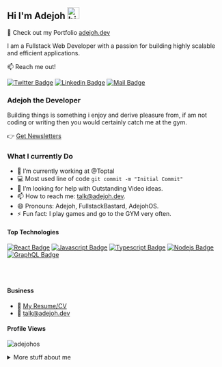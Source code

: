 ## Hi I'm Adejoh <img src="https://user-images.githubusercontent.com/1303154/88677602-1635ba80-d120-11ea-84d8-d263ba5fc3c0.gif" width="28px" height="28px" alt="hi">

🚀 Check out my Portfolio [adejoh.dev](https://adejoh.dev) 

I am a Fullstack Web Developer with a passion for building highly scalable and efficient applications.

:mailbox: Reach me out!

[![Twitter Badge](https://img.shields.io/badge/-@b_skilz-1ca0f1?style=flat&labelColor=1ca0f1&logo=twitter&logoColor=white&link=https://twitter.com/b_skilz)](https://twitter.com/Ipenywis) [![Linkedin Badge](https://img.shields.io/badge/-Adejoh-0e76a8?style=flat&labelColor=0e76a8&logo=linkedin&logoColor=white)](https://www.linkedin.com/in/islem-maboud/)  [![Mail Badge](https://img.shields.io/badge/-Adejoh-c0392b?style=flat&labelColor=c0392b&logo=gmail&logoColor=white)](mailto:talk@adejoh.dev)

### Adejoh the Developer
Building things is something i enjoy and derive pleasure from, if am not coding or writing then you would certainly catch me at the gym.

👉 [Get Newsletters](https://adejoh.dev/join-newsletter)


<!-- TODO: Add last video link -->

### What I currently Do

- 🔭 I’m currently working at @Toptal
- :computer: Most used line of code `git commit -m "Initial Commit"`
- 🤔 I’m looking for help with Outstanding Video ideas.
- 📫 How to reach me: talk@adejoh.dev.
- 😄 Pronouns: Adejoh, FullstackBastard, AdejohOS.
- ⚡ Fun fact: I play games and go to the GYM very often.

#### Top Technologies

<!-- TODO: Make technologies links takes you to repositories -->

[![React Badge](https://img.shields.io/badge/-React-61DBFB?style=for-the-badge&labelColor=black&logo=react&logoColor=61DBFB)](#) [![Javascript Badge](https://img.shields.io/badge/-Javascript-F0DB4F?style=for-the-badge&labelColor=black&logo=javascript&logoColor=F0DB4F)](#) [![Typescript Badge](https://img.shields.io/badge/-Typescript-007acc?style=for-the-badge&labelColor=black&logo=typescript&logoColor=007acc)](#) [![Nodejs Badge](https://img.shields.io/badge/-Nodejs-3C873A?style=for-the-badge&labelColor=black&logo=node.js&logoColor=3C873A)](#) [![GraphQL Badge](https://img.shields.io/badge/-GraphQl-e535ab?style=for-the-badge&labelColor=black&logo=node.js&logoColor=e535ab)](#)



<br />
<br />

#### Business
- :paperclip: [My Resume/CV](https://github.com/AdejohOS/AdejohOS/blob/master/resumes/resume%20v1.0.pdf)
- :email: talk@adejoh.dev



#### Profile Views 

<p align="left"> <img src="https://komarev.com/ghpvc/?username=adejohos&label=Profile%20views&color=0e75b6&style=flat" alt="adejohos" /> </p>

 
<details>


<!--START SECTION:waka -->
<!--END SECTION:waka -->

<summary>
  More stuff about me
</summary>

<br >

I love the community and also like to share knowledge.



<p><img align="left" src="https://github-readme-stats.vercel.app/api/top-langs?username=adejohos&show_icons=true&locale=en&layout=compact&theme=tokyonight" alt="adejohos" /></p>

<p>&nbsp;<img align="center" src="https://github-readme-stats.vercel.app/api?username=adejohos&show_icons=true&locale=en&hide=prs&theme=tokyonight" alt="adejohos" /></p>

<p><img align="center" src="https://github-readme-streak-stats.herokuapp.com/?user=adejohos&theme=tokyonight" alt="adejohos" /></p>

</details>
